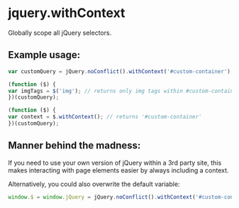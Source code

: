 jquery.withContext
==================

Globally scope all jQuery selectors.

Example usage:
-------------

```js
var customQuery = jQuery.noConflict().withContext('#custom-container');

(function ($) {
var imgTags = $('img'); // returns only img tags within #custom-container
})(customQuery);

(function ($) {
var context = $.withContext(); // returns '#custom-container'
})(customQuery);
```

Manner behind the madness:
-------------

If you need to use your own version of jQuery within a 3rd party site, this makes interacting with page elements easier by always including a context.

Alternatively, you could also overwrite the default variable:
```js
window.$ = window.jQuery = jQuery.noConflict().withContext('#custom-container');
```